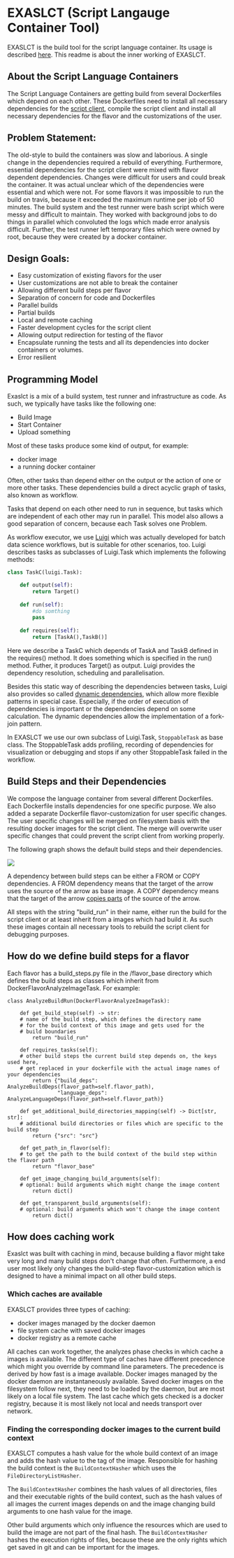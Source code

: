 # EXASLCT (Script Langauge Container Tool)
EXASLCT is the build tool for the script language container. 
Its usage is described [here](../README.md). 
This readme is about the inner working of EXASLCT.

## About the Script Language Containers
The Script Language Containers are getting build 
from several Dockerfiles which depend on each other. 
These Dockerfiles need to install all necessary 
dependencies for the [script client](../src), 
compile the script client and install all necessary dependencies 
for the flavor and the customizations of the user.

## Problem Statement:
The old-style to build the containers was slow and laborious. 
A single change in the dependencies required a rebuild of everything. 
Furthermore, essential dependencies for the script client were 
mixed with flavor dependent dependencies. 
Changes were difficult for users and could break the container. 
It was actual unclear which of the dependencies were essential 
and which were not. For some flavors it was impossible to run 
the build on travis, because it exceeded the maximum runtime 
per job of 50 minutes. 
The build system and the test runner were bash script 
which were messy and difficult to maintain. 
They worked with background jobs to do things in parallel 
which convoluted the logs which made error analysis difficult.
Further, the test runner left temporary files which were owned by root, 
because they were created by a docker container.

## Design Goals:

* Easy customization of existing flavors for the user
* User customizations are not able to break the container
* Allowing different build steps per flavor
* Separation of concern for code and Dockerfiles
* Parallel builds
* Partial builds
* Local and remote caching
* Faster development cycles for the script client
* Allowing output redirection for testing of the flavor
* Encapsulate running the tests and all its dependencies 
  into docker containers or volumes.
* Error resilient

## Programming Model

Exaslct is a mix of a build system, test runner and infrastructure as code. 
As such, we typically have tasks like the following one:
- Build Image
- Start Container
- Upload something

Most of these tasks produce some kind of output, for example:
- docker image
- a running docker container

Often, other tasks than depend either on the output or 
the action of one or more other tasks.
These dependencies build a direct acyclic graph of tasks, 
also known as workflow.


Tasks that depend on each other need to run in sequence, 
but tasks which are independent of each other may run in parallel. 
This model also allows a good separation of concern, 
because each Task solves one Problem.


As workflow executor, we use  [Luigi](https://luigi.readthedocs.io/en/stable/) 
which was actually developed for batch data science workflows, 
but is suitable for other scenarios, too.
Luigi describes tasks as subclasses of Luigi.Task 
which implements the following methods:

```python
class TaskC(luigi.Task):

    def output(self):
        return Target()
    
    def run(self):
        #do somthing
        pass
        
    def requires(self):
        return [TaskA(),TaskB()]

```

Here we describe a TaskC which depends of TaskA and TaskB 
defined in the requires() method. 
It does something which is specified in the run() method. 
Futher, it produces Target() as output. 
Luigi provides the dependency resolution, scheduling and parallelisation.

Besides this static way of describing the dependencies between tasks, 
Luigi also provides so called 
[dynamic dependencies](https://luigi.readthedocs.io/en/stable/tasks.html#dynamic-dependencies), 
which allow more flexible patterns in special case. 
Especially, if the order of execution of dependencies is important or 
the dependencies depend on some calculation. The dynamic dependencies 
allow the implementation of a fork-join pattern.

In EXASLCT we use our own subclass of Luigi.Task, `StoppableTask` 
as base class. The StoppableTask adds profiling, 
recording of dependencies for visualization or debugging and
stops if any other StoppableTask failed in the workflow.

## Build Steps and their Dependencies

We compose the language container from several different Dockerfiles.
Each Dockerfile installs dependencies for one specific purpose.
We also added a separate Dockerfile flavor-customization for user specific changes.
The user specific changes will be merged on filesystem basis 
with the resulting docker images for the script client. 
The merge will overwrite user specific changes 
that could prevent the script client from working properly.

The following graph shows the default build steps and their dependencies.

![](docs/image-dependencies.png)

A dependency between build steps can be either a FROM or 
COPY dependencies. A FROM dependency means that 
the target of the arrow uses the source of the arrow as base image.
A COPY dependency means that the target of the arrow 
[copies parts](https://docs.docker.com/develop/develop-images/multistage-build/) 
of the source of the arrow.

All steps with the string "build_run" in their name, 
either run the build for the script client or 
at least inherit from a images which had build it. 
As such these images contain all necessary tools to rebuild 
the script client for debugging purposes.

## How do we define build steps for a flavor

Each flavor has a build_steps.py file in the 
<flavor-path>/flavor_base directory 
which defines the build steps as classes which inherit 
from DockerFlavorAnalyzeImageTask.
For example:

```
class AnalyzeBuildRun(DockerFlavorAnalyzeImageTask):

    def get_build_step(self) -> str:
    # name of the build step, which defines the directory name 
    # for the build context of this image and gets used for the 
    # build boundaries
        return "build_run"

    def requires_tasks(self):
    # other build steps the current build step depends on, the keys used here, 
    # get replaced in your dockerfile with the actual image names of your dependencies
        return {"build_deps": AnalyzeBuildDeps(flavor_path=self.flavor_path),
                "language_deps": AnalyzeLanguageDeps(flavor_path=self.flavor_path)}

    def get_additional_build_directories_mapping(self) -> Dict[str, str]:
    # additional build directories or files which are specific to the build step
        return {"src": "src"}

    def get_path_in_flavor(self):
    # to get the path to the build context of the build step within the flavor path
        return "flavor_base"

    def get_image_changing_build_arguments(self):
    # optional: build arguments which might change the image content
        return dict()
        
    def get_transparent_build_arguments(self):
    # optional: build arguments which won't change the image content
        return dict()
```


## How does caching work

Exaslct was built with caching in mind, 
because building a flavor might take very long and 
many build steps don't change that often.
Furthermore, a end user most likely only changes the build-step 
flavor-customization which is designed to have a minimal impact 
on all other build steps.

### Which caches are available

EXASLCT provides three types of caching: 
- docker images managed by the docker daemon
- file system cache with saved docker images
- docker registry as a remote cache

All caches can work together, the analyzes phase checks 
in which cache a images is available. 
The different type of caches have different precedence 
which might you override by command line parameters. 
The precedence is derived by how fast is a image available.
Docker images managed by the docker daemon are instantaneously available.
Saved docker images on the filesystem follow next, 
they need to be loaded by the daemon, 
but are most likely on a local file system. 
The last cache which gets checked is a docker registry, 
because it is most likely not local and needs transport over network.

### Finding the corresponding docker images to the current build context

EXASLCT computes a hash value for the whole build context of an image and 
adds the hash value to the tag of the image. 
Responsible for hashing the build context is the `BuildContextHasher` 
which uses the `FileDirectoryListHasher`.

The `BuildContextHasher` combines the hash values of all directories, 
files and their executable rights of the build context, 
such as the hash values of all images
the current images depends on and the image changing build arguments 
to one hash value for the image.
 
Other build arguments which only influence the resources 
which are used to build the image are not part of the final hash.
The `BuildContextHasher` hashes the execution rights of files, 
because these are the only rights which get saved in git and 
can be important for the images.